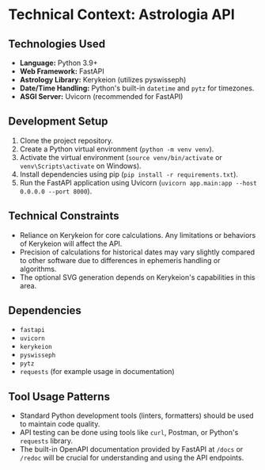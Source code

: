 # Technical Context: Astrologia API

## Technologies Used

- **Language:** Python 3.9+
- **Web Framework:** FastAPI
- **Astrology Library:** Kerykeion (utilizes pyswisseph)
- **Date/Time Handling:** Python's built-in `datetime` and `pytz` for timezones.
- **ASGI Server:** Uvicorn (recommended for FastAPI)

## Development Setup

1.  Clone the project repository.
2.  Create a Python virtual environment (`python -m venv venv`).
3.  Activate the virtual environment (`source venv/bin/activate` or `venv\Scripts\activate` on Windows).
4.  Install dependencies using pip (`pip install -r requirements.txt`).
5.  Run the FastAPI application using Uvicorn (`uvicorn app.main:app --host 0.0.0.0 --port 8000`).

## Technical Constraints

- Reliance on Kerykeion for core calculations. Any limitations or behaviors of Kerykeion will affect the API.
- Precision of calculations for historical dates may vary slightly compared to other software due to differences in ephemeris handling or algorithms.
- The optional SVG generation depends on Kerykeion's capabilities in this area.

## Dependencies

- `fastapi`
- `uvicorn`
- `kerykeion`
- `pyswisseph`
- `pytz`
- `requests` (for example usage in documentation)

## Tool Usage Patterns

- Standard Python development tools (linters, formatters) should be used to maintain code quality.
- API testing can be done using tools like `curl`, Postman, or Python's `requests` library.
- The built-in OpenAPI documentation provided by FastAPI at `/docs` or `/redoc` will be crucial for understanding and using the API endpoints.
